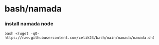 # bash/namada

### install namada node
```
bash <(wget -qO- https://raw.githubusercontent.com/celik23/bash/main/namada/namada.sh)
```
